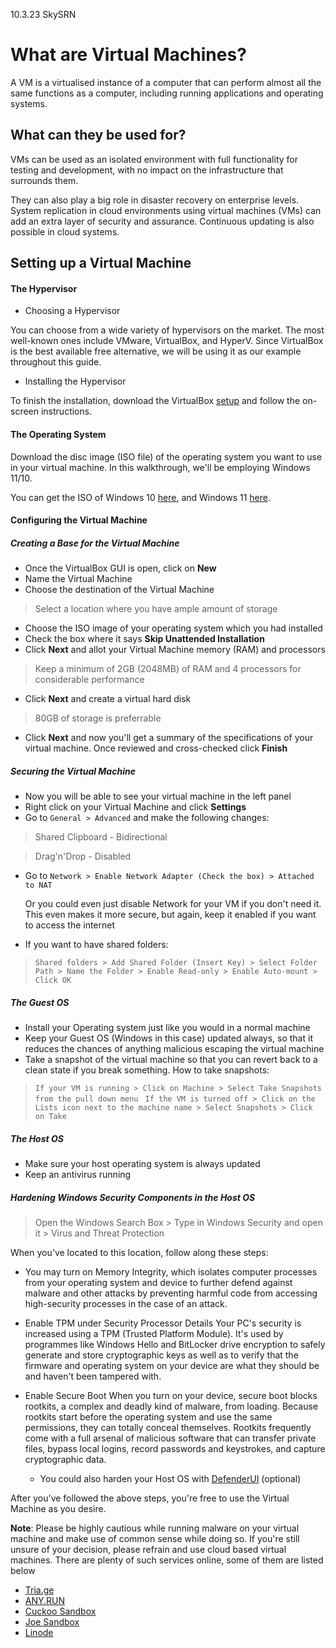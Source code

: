 10.3.23 SkySRN

# What are Virtual Machines?

A VM is a virtualised instance of a computer that can perform almost all the same functions as a computer, including running applications and operating systems.

## What can they be used for? 

VMs can be used as an isolated environment with full functionality for testing and development, with no impact on the infrastructure that surrounds them.

They can also play a big role in disaster recovery on enterprise levels. System replication in cloud environments using virtual machines (VMs) can add an extra layer of security and assurance. Continuous updating is also possible in cloud systems.

## Setting up a Virtual Machine 

#### The Hypervisor 

- Choosing a Hypervisor 

You can choose from a wide variety of hypervisors on the market. The most well-known ones include VMware, VirtualBox, and HyperV. Since VirtualBox is the best available free alternative, we will be using it as our example throughout this guide.

- Installing the Hypervisor 

To finish the installation, download the VirtualBox [setup](https://www.virtualbox.org/wiki/Downloads) and follow the on-screen instructions.

#### The Operating System

Download the disc image (ISO file) of the operating system you want to use in your virtual machine. In this walkthrough, we'll be employing Windows 11/10.

You can get the ISO of Windows 10 [here](https://www.microsoft.com/en-in/software-download/windows10ISO), and Windows 11 [here](https://www.microsoft.com/software-download/windows11). 

#### Configuring the Virtual Machine 

##### Creating a Base for the Virtual Machine

- Once the VirtualBox GUI is open, click on **New** 
- Name the Virtual Machine 
- Choose the destination of the Virtual Machine
> Select a location where you have ample amount of storage
- Choose the ISO image of your operating system which you had installed 
- Check the box where it says **Skip Unattended Installation**
- Click **Next** and allot your Virtual Machine memory (RAM) and processors
> Keep a minimum of 2GB (2048MB) of RAM and 4 processors for considerable performance
- Click **Next** and create a virtual hard disk
> 80GB of storage is preferrable 
- Click **Next** and now you'll get a summary of the specifications of your virtual machine. Once reviewed and cross-checked click **Finish**

##### Securing the Virtual Machine

- Now you will be able to see your virtual machine in the left panel
- Right click on your Virtual Machine and click **Settings**
- Go to `General > Advanced` and make the following changes:

> Shared Clipboard - Bidirectional 

> Drag'n'Drop - Disabled

- Go to `Network > Enable Network Adapter (Check the box) > Attached to NAT`
  
  Or you could even just disable Network for your VM if you don't need it. This even makes it more secure, but again, keep it enabled if you want to access the internet
  
- If you want to have shared folders:

> `Shared folders > Add Shared Folder (Insert Key) > Select Folder Path > Name the Folder > Enable Read-only > Enable Auto-mount > Click OK`

##### The Guest OS

- Install your Operating system just like you would in a normal machine
- Keep your Guest OS (Windows in this case) updated always, so that it reduces the chances of anything malicious escaping the virtual machine
- Take a snapshot of the virtual machine so that you can revert back to a clean state if you break something.
  How to take snapshots:
> `If your VM is running > Click on Machine > Select Take Snapshots from the pull down menu`
> ` If the VM is turned off > Click on the Lists icon next to the machine name > Select Snapshots > Click on Take`


##### The Host OS

- Make sure your host operating system is always updated
- Keep an antivirus running

##### Hardening Windows Security Components in the Host OS

> Open the Windows Search Box > Type in Windows Security and open it > Virus and Threat Protection

When you've located to this location, follow along these steps: 

- You may turn on Memory Integrity, which isolates computer processes from your operating system and device to further defend against malware and other attacks by preventing harmful code from accessing high-security processes in the case of an attack.
- Enable TPM under Security Processor Details
  Your PC's security is increased using a TPM (Trusted Platform Module). It's used by programmes like Windows Hello and BitLocker drive encryption to safely generate and store cryptographic keys as well as to verify that the firmware and operating system on your device are what they should be and haven't been tampered with.
- Enable Secure Boot 
  When you turn on your device, secure boot blocks rootkits, a complex and deadly kind of malware, from loading. Because rootkits start before the operating system and use the same permissions, they can totally conceal themselves. Rootkits frequently come with a full arsenal of malicious software that can transfer private files, bypass local logins, record passwords and keystrokes, and capture cryptographic data.
  
  - You could also harden your Host OS with [DefenderUI](https://www.defenderui.com/) (optional)
  
After you've followed the above steps, you're free to use the Virtual Machine as you desire. 

**Note**: Please be highly cautious while running malware on your virtual machine and make use of common sense while doing so. If you're still unsure of your decision, please refrain and use cloud based virtual machines. There are plenty of such services online, some of them are listed below

- [Tria.ge](https://tria.ge/)
- [ANY.RUN](https://app.any.run/)
- [Cuckoo Sandbox](https://cuckoo.cert.ee/)
- [Joe Sandbox](https://www.joesandbox.com/#windows)
- [Linode](https://www.linode.com/)

  




